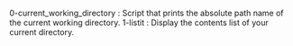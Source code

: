 0-current_working_directory : Script that prints the absolute path name of the current working directory. 
1-listit : Display the contents list of your current directory.

